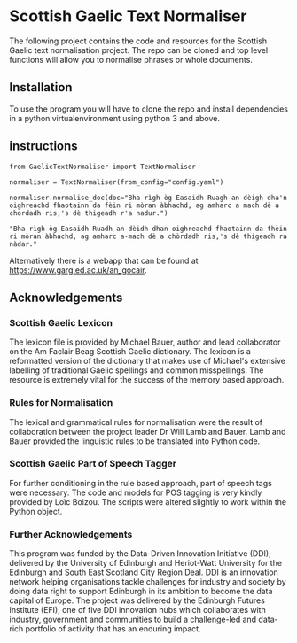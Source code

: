 # Scottish Gaelic Text Normaliser 

The following project contains the code and resources for the Scottish Gaelic text normalisation project. The repo can be cloned and top level functions will allow you to normalise phrases or whole documents. 

## Installation 

To use the program you will have to clone the repo and install dependencies in a python virtualenvironment using python 3 and above. 

## instructions

``from GaelicTextNormaliser import TextNormaliser``
  
``normaliser = TextNormaliser(from_config="config.yaml")``
  
``normaliser.normalise_doc(doc="Bha rìgh òg Easaidh Ruagh an dèigh dha'n oighreachd fhaotainn da fèin ri mòran àbhachd, ag amharc a mach dè a chordadh ris,'s dè thigeadh r'a nadur.")``

``"Bha rìgh òg Easaidh Ruadh an dèidh dhan oighreachd fhaotainn da fhèin ri mòran àbhachd, ag amharc a-mach dè a chòrdadh ris,'s dè thigeadh ra nàdar."``

Alternatively there is a webapp that can be found at https://www.garg.ed.ac.uk/an_gocair. 

## Acknowledgements 

### Scottish Gaelic Lexicon

The lexicon file is provided by Michael Bauer, author and lead collaborator on the Am Faclair Beag Scottish Gaelic dictionary. The lexicon is a reformatted version of the dictionary that makes use of Michael's extensive labelling of traditional Gaelic spellings and common misspellings. The resource is extremely vital for the success of the memory based approach. 

### Rules for Normalisation

The lexical and grammatical rules for normalisation were the result of collaboration between the project leader Dr Will Lamb and Bauer. Lamb and Bauer provided the linguistic rules to be translated into Python code. 

### Scottish Gaelic Part of Speech Tagger 

For further conditioning in the rule based approach, part of speech tags were necessary. The code and models for POS tagging is very kindly provided by Loïc Boizou. The scripts were altered slightly to work within the Python object. 

### Further Acknowledgements

This program was funded by the Data-Driven Innovation Initiative (DDI), delivered by the University of Edinburgh and Heriot-Watt University for the Edinburgh and South East Scotland City Region Deal. DDI is an innovation network helping organisations tackle challenges for industry and society by doing data right to support Edinburgh in its ambition to become the data capital of Europe. The project was delivered by the Edinburgh Futures Institute (EFI), one of five DDI innovation hubs which collaborates with industry, government and communities to build a challenge-led and data-rich portfolio of activity that has an enduring impact.
